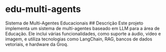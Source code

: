 # edu-multi-agents
Sistema de Multi-Agentes Educacionais  ## Descrição  Este projeto implementa um sistema de multi-agentes baseado em LLM para a área de Educação. Ele inclui várias funcionalidades, como suporte a áudio, vídeo e imagem, e utiliza tecnologias como LangChain, RAG, bancos de dados vetoriais, e hardware da Groq.  
